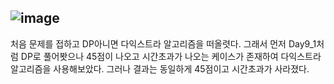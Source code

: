 ![image](https://github.com/user-attachments/assets/260e765b-f56b-40ae-90ce-56a096ca8734)
---
처음 문제를 접하고 DP아니면 다익스트라 알고리즘을 떠올렷다.
그래서 먼저 Day9_1처럼 DP로 풀어봣으나 45점이 나오고 시간초과가 나오는 케이스가 존재하여 다익스트라 알고리즘을 사용해보았다.
그러나 결과는 동일하게 45점이고 시간초과가 사라졌다. 
